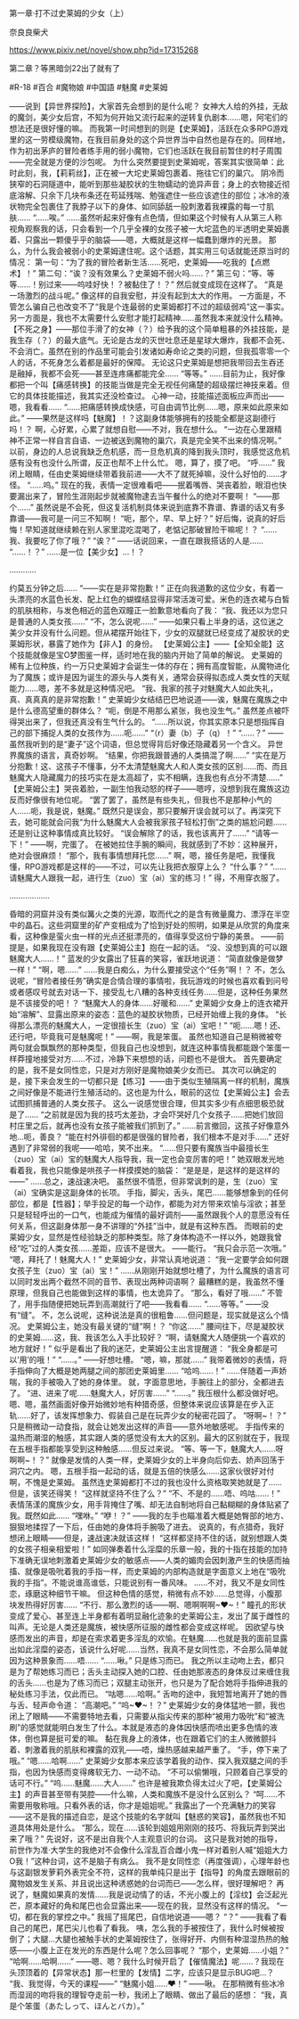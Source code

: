 第一章·打不过史莱姆的少女（上）

奈良良柴犬

https://www.pixiv.net/novel/show.php?id=17315268

第二章？等黑暗剑22出了就有了

#R-18
#百合
#魔物娘
#中国語
#魅魔
#史莱姆


——说到【异世界探险】，大家首先会想到的是什么呢？
女神大人给的外挂，无敌的魔剑，美少女后宫，不知为何开始又流行起来的逆转复仇剧本……嗯，阿宅们的想法还是很好懂的嘛。
而我第一时间想到的则是【史莱姆】，活跃在众多RPG游戏里的这一劳模级魔物，在我目前身处的这个异世界当中自然也是存在的。同样地，作为初出茅庐的冒险者练手用的弱小魔物，它们也活跃在我目前暂住的村子周围——完全就是方便的沙包呢。
为什么突然要提到史莱姆呢，答案其实很简单：此时此刻，我，【莉莉丝】，正在被一大坨史莱姆包裹着、拖往它们的巢穴。
阴冷而狭窄的石洞隧道中，能听到那些凝胶状的生物蠕动的诡异声音；身上的衣物接近彻底溶解、只余下几块布条还在苟延残喘、勉强遮住一些应该遮住的部位；冰冷的液状物完全包裹住了我脖子以下的身体、如同舔舐一般刺激着我裸露的每一寸肌肤……
“……唉。”
……虽然听起来好像有点色情，但如果这个时候有人从第三人称视角观察我的话，只会看到一个几乎全裸的女孩子被一大坨蓝色的半透明史莱姆裹着、只露出一颗傻乎乎的脑袋——嗯，大概就是这样一幅蠢到爆炸的光景。
那么，为什么我会被弱小的史莱姆逮住呢。这个话题，其实用三句话就能还原当时的情况：
第一句：“为了我的冒险者新生活……死吧，史莱姆——吃我的【点燃术】！”
第二句：“诶？没有效果么？史莱姆不弱火吗……？”
第三句：“等、等等……！别过来——呜哇好快！？被黏住了！？”
然后就变成现在这样了。
“真是一场激烈的战斗呢。”
像这样的自我安慰，并没有起到太大的作用。
一方面是，不管怎么骗自己也改变不了“我是个连最弱的史莱姆都打不过的超级弱鸡”这一事实。另一方面是，我也不太需要什么安慰才能打起精神……虽然我本来就没什么精神。
【不死之身】——那位手滑了的女神（？）给予我的这个简单粗暴的外挂技能，是我生存（？）的最大底气。无论是古龙的灭世吐息还是星球大爆炸，我都不会死、不会消亡。虽然在别的作品里可能会引发诸如寿命论之类的问题，但我孤零零一个人的话，不死身怎么着都是最好的保障。
无论这只史莱姆是想把我带回去生吞还是融掉，我都不会死——甚至连疼痛都能完全……
“等等。”
……目前为止，我好像都把一个叫【痛感转换】的技能当做是完全无视任何痛楚的超级摆烂神技来着。但它的具体技能描述，我其实还没检查过。
心神一动，技能描述面板应声而出——嗯，我看看……
“……把痛感转换成快感，可自由调节比例……嗯，原来如此原来如此。”
——果然是这样吗【魅魔】！？这副身体能够拥有的技能全都是这副德行吗！？
啊，心好累，心累了就想自慰——不对，我在想什么。
“一边在心里跟精神不正常一样自言自语、一边被送到魔物的巢穴，真是完全笑不出来的情况啊。”
以前，身边的人总说我缺乏危机感，而一旦危机真的降到我头顶时，我感觉这危机感有没有也没什么所谓，反正也帮不上什么忙。
嗯，算了，摸了吧。
“呼……”
我闭上眼睛，任由史莱姆继续带着我前进——大不了就死掉嘛，没什么好怕的……才怪。
“……呜。”
现在的我，表情一定很难看吧——抿着嘴唇、哭丧着脸，眼泪也快要漏出来了，冒险生涯刚起步就被魔物逮去当午餐什么的绝对不要啊！
“——那个……”
虽然说是不会死，但这复活机制具体来说到底靠不靠谱、靠谱的话又有多靠谱——我可是一问三不知啊！
“呃，那个，早、早上好？”
好后悔，说真的好后悔！早知道就继续赖在别人家里混吃混喝了，老惦记那破冒险干嘛呢！？
“……我、我要吃了你了哦？”
“诶？”
——话说回来，一直在跟我搭话的人是……
“……！？”
……是一位【美少女】…！？

…………

约莫五分钟之后……
“——实在是非常抱歉！”
正在向我道歉的这位少女，有着一头漂亮的水蓝色长发、配上红色的蝴蝶结显得非常活泼可爱。米色的连衣裙与白皙的肌肤相称，与发色相近的蓝色双瞳正一脸歉意地看向了我：
“我、我还以为您只是普通的人类女孩……”
“不，怎么说呢……”
——如果只看上半身的话，这位迷之美少女并没有什么问题。但从裙摆开始往下，少女的双腿就已经变成了凝胶状的史莱姆形状，暴露了她作为【非人】的身份。
【史莱姆公主】——【全知全能】这个技能就像是宝O梦图鉴一样，适时地在我的脑内开始了简单的解说。
史莱姆的稀有上位种族，约一万只史莱姆才会诞生一体的存在；拥有高度智能，从魔物进化为了魔族；或许是因为诞生的源头与人类有关，通常会获得拟态成人类女性的天赋能力……嗯，差不多就是这种情况吧。
“我、我家的孩子对魅魔大人如此失礼，真、真真真的是非常抱歉！”
史莱姆少女结结巴巴地说道——诶，魅魔在魔族之中是什么德高望重的群体么？
“呃，倒是不用那么紧张，我也没生气。”
虽然差点被吓得哭出来了，但我还真没有生气什么的。
“……所以说，你其实原本只是想指挥自己的部下捕捉人类的女孩作为……呃……”
“（r）妻（b）子（q）！”
“……？”
——虽然我听到的是“妻子”这个词语，但总觉得背后好像还隐藏着另一个含义。
异世界魔族的语言，真奇妙啊。
“结果，你把我跟普通的人类搞混了啊……”
“实在是万分抱歉！这、这孩子不懂事，分不太清楚魅魔大人和人类女孩的区别……而、而且魅魔大人隐藏魔力的技巧实在是太高超了，实不相瞒，连我也有点分不清楚……”
【史莱姆公主】哭丧着脸，一副生怕我动怒的样子——嗯哼，没想到我在魔族这边反而好像很有地位呢。
“罢了罢了，虽然是有些失礼，但我也不是那种小气的人……呃，我是说，魅魔。”
既然只是误会，那只要解开误会就可以了。再深究下去，她可能就会问我“为什么魅魔大人会被我家孩子轻松打倒”之类的尴尬问题……还是别让这种事情成真比较好。
“误会解除了的话，我也该离开了……”
“请等一下！”
——啊，完蛋了。
在被她拉住手腕的瞬间，我就感到了不妙：这种展开，绝对会很麻烦！
“那个，我有事情想拜托您……”
啊，嗯，接任务是吧，我懂我懂，RPG游戏都是这样的——不过，可以先让我把衣服穿上么？
“什么事？”
“……请魅魔大人跟我一起，进行生（zuo）宝（ai）宝的练习！”
得，不用穿衣服了。

………………

昏暗的洞窟并没有类似篝火之类的光源，取而代之的是含有微量魔力、漂浮在半空中的晶石。这些洞窟里的矿产变相成为了恰到好处的照明，如果是从欣赏的角度来看，这种像是萤火虫一样的光点还挺漂亮的，值得享受这份宁静的美景。
——前提是，如果我现在没有跟【史莱姆公主】抱在一起的话。
“没、没想到真的可以跟魅魔大人……！”
蓝发的少女露出了狂喜的笑容，雀跃地说道：
“简直就像是做梦一样！”
“啊，嗯……”
……我是白痴么，为什么要接受这个“任务”啊！？
不，怎么说呢，“冒险者接任务”确实是合情合理的事情啦，我玩游戏的时候也喜欢看到问号或者感叹号就去对话一下、接受乱七八糟的各种支线任务……但是，这种任务果然是不该接受的吧！？
“魅魔大人的身体……好暖和……”
史莱姆少女身上的连衣裙开始“溶解”、显露出原来的姿态：蓝色的凝胶状物质，已经开始缠上我的身体。
“长得那么漂亮的魅魔大人，一定很擅长生（zuo）宝（ai）宝吧！”
“呃……嗯！还、还行吧，毕竟我可是魅魔呢！”
——啊，我是笨蛋。
虽然也知道自己是稍微被夸两句就会飘飘然的那种类型，但我自己也没想到，就连这种事情我都能跟个笨蛋一样莽撞地接受对方……不过，冷静下来想想的话，问题也不是很大。
首先要确定的是，我不是女同性恋，只是对方刚好是魔物娘美少女而已。
其次可以确定的是，接下来会发生的一切都只是【练习】——由于类似生殖隔离一样的机制，魔族之间好像是不能进行生殖活动的。这也是为什么，眼前的这位【史莱姆公主】会去试图抓捕普通的人类女孩子。
这么一说感觉很合理，但其实多少有点细思极恐就是了……
“之前就是因为我的技巧太差劲，才会吓哭好几个女孩子……把她们放回村庄里之后，就再也没有女孩子能被我们抓到了。”
……前言撤回，这孩子好像意外地…呃，善良？
“能在村外徘徊的都是很强的冒险者，我们根本不是对手……”
还好遇到了非常弱的我呢——哈哈，笑不出来。
“……但只要有魔族当中最擅长生（zuo）宝（ai）宝的魅魔大人指导我，我一定也会变厉害的吧！”
她双眼发光地看着我，我也只能像是哄孩子一样摸摸她的脑袋：
“是是是，是这样的是这样的——”
……总之，速战速决吧。
虽然很不情愿，但非常讽刺的是，生（zuo）宝（ai）宝确实是这副身体的长项。
手指，脚尖，舌头，尾巴……能够想象到的任何部位，都是【性器】；举手投足的每一个动作，都能为对方带来欢愉与淫欲；甚至只是轻轻呼出的一口气，也能成为催情的最好调剂——虽然跟我个人的意愿没有任何关系，但这副身体那一身不讲理的“外挂”当中，就是有这种东西。
而眼前的史莱姆少女，显然是性经验缺乏的那种类型。除了身体构造不一样以外，她跟我曾经“吃”过的人类女孩……差距，应该不是很大。
——能行。
“我只会示范一次哦。”
“嗯，拜托了！魅魔大人！”
史莱姆少女，非常认真地说道：
“我一定要学会如何跟女孩子生（zuo）宝（ai）宝！”
……从刚刚开始就想吐槽了，为什么魔族的语言可以同时发出两个截然不同的音节、表现出两种词语啊？
最糟糕的是，我虽然不懂原理，但我自己也能做到这样的事情，也太诡异了。
“那么，看好了哦……”
不管了，用手指随便把她玩弄到高潮就行了吧——我看看……
“……等等。”
——没有“缝”。
不，怎么说呢，这种说法是真的很粗鲁……但问题是，现实就是这么个情况。
史莱姆公主，她没有最关键的“缝”啊！？
“你这……”
腰间往下，尽是凝胶状的史莱姆……这，我、我该怎么入手比较好？
“啊，请魅魔大人随便挑一个喜欢的地方就好！”
似乎是看出了我的迷茫，史莱姆公主出言提醒道：
“我全身都是可以‘用’的哦！”
“……。”
——好想吐槽。
“嗯，嘛，那就……”
我带着微妙的表情，将手指伸向了大概是她两腿之间的那团史莱姆里……
“哈呜……！”
……伴随着一声娇喘，我的手被吸入了她的身体里。
就，字面意思地，手腕往上的部分，全都进去了。
“进、进来了呢……魅魔大人，好厉害……”
“……。”
我压根什么都没做好吧。
嗯、嗯，虽然画面好像开始微妙地有种猎奇感，但整体来说应该算是在步入正轨……好了，该发挥想象力、假装自己是在玩弄少女的秘密花园了。
“呀啊~！？”
只是稍微动一动食指，就会让她发出这样的声音——意外地敏感呢。
手指传来的温热而潮湿的触感，其实跟人类的感觉没有太大的区别。最大的区别就在于，我现在五根手指都能享受到这种触感……但反过来说。
“等、等一下，魅魔大人……呀啊啊~！？”
就像是发情的人类一样，史莱姆少女的上半身向后仰去、娇声回荡于洞穴之内。
嗯，五根手指一起动的话，就是五倍的快感么……这家伙很好对付啊，不愧是史莱姆。
虽然连史莱姆都打不过的我也没什么资格取笑她就是了……但是，该笑还得笑！
“这样就坚持不住了么？”
“不、不是的……唔、呜咕……！”
表情荡漾的魔族少女，用手背掩住了嘴、却无法自制地将自己黏糊糊的身体贴紧了我。既然如此……
“嘿咻。”
“咿！？”
——我的左手也瞄准着大概是她臀部的地方、狠狠地揉捏了一下后，任由她的身体将手腕吸了进去。
说真的，有点猎奇，我好想闭上眼睛——但是，速战速决就该这样！
“这样都坚持不住的话，就别想跟人类的女孩子相亲相爱啦！”
如同弹奏着什么淫糜的乐章一般，我的十指在技能的加持下准确无误地刺激着史莱姆少女的敏感点——人类的媚肉会因刺激产生的快感而抽搐、就像是吸吮着我的手指一样，而史莱姆的内部构造就是字面意义上地在“吸吮我的手指”。不能说谁高谁低，只能说别有一番风味。
……不对，我又不是女同性恋，琢磨这种细节干嘛。
但这种色情的感觉，稍微有点不妙……总觉得，小腹那块发热得好厉害……
“不行、那么激烈的话——啊、嗯啊啊啊~❤~！”
瞳孔的形状变成了爱心、甚至连上半身都有着明显融化迹象的史莱姆公主，发出了属于雌性的叫声。无论是人类还是魔族，被快感所征服的雌性都会变成这样呢。
因欲望与快感而发出的声音，却是在索求着更多淫乱的欢愉。在魅魔……也就是我的面前显露出如此淫糜的姿态，该说什么好呢……当然，我真不是女同性恋，不会那么简单就因为这种景象而……唔……
“……啾。”
只是练习而已。
我之所以主动吻上去，都只是为了帮她练习而已；舌头主动探入她的口腔、任由她那液态的身体反过来缠住我的舌头……也是为了练习而已；双腿主动张开，也只是为了配合她将手指伸进我的秘处练习手法，仅此而已。
“咕嗯……哈啊。”
舌吻的途中，我短暂地离开了她的唇与舌、轻声命令道：
“高潮吧。”
“呜~❤~！？”
史莱姆少女的身体猛地一颤，我也闭上了眼睛——不需要特地去看，只需要从指尖传来的那种“被用力吸吮”和“被洗刷”的感觉就能明白发生了什么。本就是液态的身体因快感而喷出更多色情的液体，倒也算是挺可爱的嘛。
黏在我身上的液体，也在跟着它们的主人微微颤抖着、刺激着我的肌肤和裸露的双乳——唔，燥热感越来越严重了。
“手，停下来了哦。”
“嗯……哈啊……”
史莱姆少女那本来应该学着我的动作、探入我双腿之间的手指，也因为快感而变得瘫软无力、一动不动。
“不可以偷懒哦，只顾着自己享受的话可不行。”
“呜……魅魔……大人……”
也许是被我欺负得太过火了吧，【史莱姆公主】的声音甚至带有哭腔——什么嘛，人类和魔族不是没什么区别么？
“呵……不需要用敬称哦。只看外表的话，你才是姐姐呢。”
我露出了一个充满魅力的笑容——这不是我的描述自恋，是这个技能的名字就叫【魅惑的笑容】，虽然我也不知道具体用处是什么。
“那么，现在……该轮到姐姐用刚刚的技巧、将我玩弄到哭出来了哦？”
先说好，这不是出自我个人主观意识的台词。
这只是我对她的指导，前世作为准·大学生的我绝对不会像什么淫乱百合雌小鬼一样对着别人喊“姐姐大力O我！”这种台词，这不是脑子有病么。
我不是女同性恋（再度强调），心理年龄也与这副银发萝莉外表完全不符，这样的我单纯只是出于【指导】的角度去跟眼前的魔物娘发生关系、并且说出这种诱惑她的台词而已——怎么样，很好理解吧？
再说了，魅魔如果真的发情……我是说动情了的话，不光小腹上的【淫纹】会泛起光芒，原本藏好的角和尾巴也会显露出来——现在的我，显然没有这样的情况。
“一切，都在我的掌控之中。”
我摇了摇尾巴，自信地说道——嗯？
“？”
——我看了看自己的尾巴，尾巴尖儿也看了看我。
咦，怎么我的手被按住了，我什么时候被按倒了；大腿…大腿也被触手状的史莱姆按住了，张得好开、内侧有种湿湿热热的触感——小腹上正在发光的东西是什么呢？怎么回事呢？
“那个，史莱姆……小姐？”
“哈啊……哈啊……”
——嗯、嗯？我什么时候开启了【催情魔法】呢……？我现在头顶顶着的【异常状态】那一栏里的【发情】二字，应该只是显示BUG吧…？
“我、我觉得，今天的课程——”
“魅魔小姐……~~❤~~！”
——啾。
在那稍微有些冰冷而湿润的吻将我的理智夺走前一秒，我闭上了眼睛、做出了最后的感想：
“我，真是个笨蛋（あたしって、ほんとバカ）。”